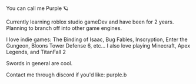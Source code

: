 You can call me Purple 🪐

Currently learning roblox studio gameDev and have been for 2 years.
Planning to branch off into other game engines. 

I love indie games: The Binding of Isaac, Bug Fables, Inscryption, Enter the Gungeon, Bloons Tower Defense 6, etc...
I also love playing Minecraft, Apex Legends, and TitanFall 2 

Swords in general are cool.

Contact me through discord if you'd like: purple.b


<!---
DecompiledPurple/DecompiledPurple is a ✨ special ✨ repository because its `README.md` (this file) appears on your GitHub profile.
You can click the Preview link to take a look at your changes.
--->
